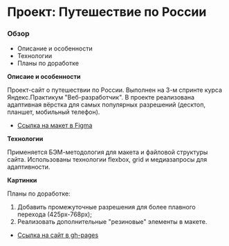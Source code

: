 # Проект: Путешествие по России

### Обзор
* Описание и особенности
* Технологии
* Планы по доработке

**Описаие и особенности**

Проект-сайт о путешествии по России. Выполнен на 3-м спринте курса Яндекс.Практикум "Веб-разработчик". В проекте реализована адаптивная вёрстка для самых популярных разрешений (десктоп, планшет, мобильный телефон).
* [Ссылка на макет в Figma](https://www.figma.com/file/5S2WSbEFL6awjVWJ0NWL8Q/Sprint-3_-Russia-_-desktop-mobile?node-id=28503%3A0)

**Технологии**

Применяется БЭМ-методология для макета и файловой структуры сайта. Использованы технологии flexbox, grid и медиазапросы для адаптивноcти.

**Картинки**

Планы по доработке:
1. Добавить промежуточные разрешения для более плавного перехода (425px-768px);
2. Реализовать дополнительные "резиновые" элементы в макете.

* [Ссылка на сайт в gh-pages](https://joniksid1.github.io/russian-travel/)
